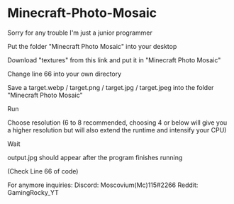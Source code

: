 # Minecraft-Photo-Mosaic

Sorry for any trouble I'm just a junior programmer

Put the folder "Minecraft Photo Mosaic" into your desktop

Download "textures" from this link and put it in "Minecraft Photo Mosaic"

Change line 66 into your own directory

Save a target.webp / target.png / target.jpg / target.jpeg into the folder "Minecraft Photo Mosaic"

Run

Choose resolution (6 to 8 recommended, choosing 4 or below will give you a higher resolution but will also extend the runtime and intensify your CPU)

Wait

output.jpg should appear after the program finishes running

(Check Line 66 of code)

For anymore inquiries: Discord: Moscovium(Mc)115#2266 Reddit: GamingRocky_YT
